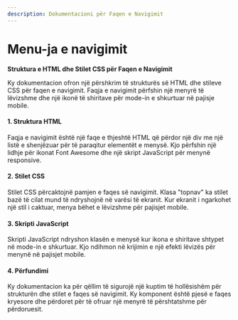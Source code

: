```yaml
---
description: Dokumentacioni për Faqen e Navigimit
---
```


# Menu-ja e navigimit

**Struktura e HTML dhe Stilet CSS për Faqen e Navigimit**

Ky dokumentacion ofron një përshkrim të strukturës së HTML dhe stileve CSS për faqen e navigimit. Faqja e navigimit përfshin një menyrë të lëvizshme dhe një ikonë të shiritave për mode-in e shkurtuar në pajisje mobile.

#### 1. Struktura HTML

Faqja e navigimit është një faqe e thjeshtë HTML që përdor një div me një listë e shenjëzuar për të paraqitur elementët e menysë. Kjo përfshin një lidhje për ikonat Font Awesome dhe një skript JavaScript për menynë responsive.

#### 2. Stilet CSS

Stilet CSS përcaktojnë pamjen e faqes së navigimit. Klasa "topnav" ka stilet bazë të cilat mund të ndryshojnë në varësi të ekranit. Kur ekranit i ngarkohet një stil i caktuar, menya bëhet e lëvizshme për pajisjet mobile.

#### 3. Skripti JavaScript

Skripti JavaScript ndryshon klasën e menysë kur ikona e shiritave shtypet në mode-in e shkurtuar. Kjo ndihmon në krijimin e një efekti lëvizës për menynë në pajisjet mobile.

#### 4. Përfundimi

Ky dokumentacion ka për qëllim të sigurojë një kuptim të hollësishëm për strukturën dhe stilet e faqes së navigimit. Ky komponent është pjesë e faqes kryesore dhe përdoret për të ofruar një menyrë të përshtatshme për përdoruesit.
